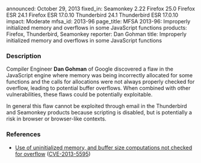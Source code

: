 announced: October 29, 2013
fixed_in: Seamonkey 2.22
          Firefox 25.0
          Firefox ESR 24.1
          Firefox ESR 17.0.10
          Thunderbird 24.1
          Thunderbird ESR 17.0.10
impact: Moderate
mfsa_id: 2013-96
page_title: MFSA 2013-96: Improperly initialized memory and overflows in some JavaScript functions
products: Firefox, Thunderbird, Seamonkey
reporter: Dan Gohman
title: Improperly initialized memory and overflows in some JavaScript functions

<h3>Description</h3>

<p>Compiler Engineer <strong>Dan Gohman</strong> of Google discovered a flaw in
the JavaScript engine where memory was being incorrectly allocated for some
functions and the calls for allocations were not always properly checked for
overflow, leading to potential buffer overflows. When combined with other
vulnerabilities, these flaws could be potentially exploitable.
</p>

<p class="note">In general this flaw cannot be exploited through email in the
Thunderbird and Seamonkey products because scripting is disabled, but is
potentially a risk in browser or browser-like contexts.</p>

<h3>References</h3>

<ul>
  <li><a href="https://bugzilla.mozilla.org/show_bug.cgi?id=916580">
       Use of uninitialized memory, and buffer size computations not checked for
overflow</a> (<a href="http://cve.mitre.org/cgi-bin/cvename.cgi?name=CVE-2013-5595" class="ex-ref">CVE-2013-5595</a>)</li>
</ul>



